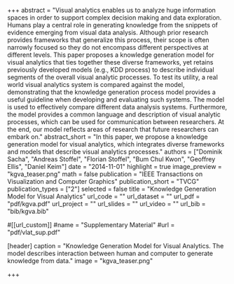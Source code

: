 +++
abstract = "Visual analytics enables us to analyze huge information spaces in order to support complex decision making and data exploration. Humans play a central role in generating knowledge from the snippets of evidence emerging from visual data analysis. Although prior research provides frameworks that generalize this process, their scope is often narrowly focused so they do not encompass different perspectives at different levels. This paper proposes a knowledge generation model for visual analytics that ties together these diverse frameworks, yet retains previously developed models (e.g., KDD process) to describe individual segments of the overall visual analytic processes. To test its utility, a real world visual analytics system is compared against the model, demonstrating that the knowledge generation process model provides a useful guideline when developing and evaluating such systems. The model is used to effectively compare different data analysis systems. Furthermore, the model provides a common language and description of visual analytic processes, which can be used for communication between researchers. At the end, our model reflects areas of research that future researchers can embark on."
abstract_short = "In this paper, we propose a knowledge generation model for visual analytics, which integrates diverse frameworks and models that describe visual analytics processes."
authors = ["Dominik Sacha", "Andreas Stoffel", "Florian Stoffel", "Bum Chul Kwon", "Geoffrey Ellis", "Daniel Keim"]
date = "2014-11-01"
highlight = true
image_preview = "kgva_teaser.png"
math = false
publication = "IEEE Transactions on Visualization and Computer Graphics"
publication_short = "TVCG"
publication_types = ["2"]
selected = false
title = "Knowledge Generation Model for Visual Analytics"
url_code = ""
url_dataset = ""
url_pdf = "pdf/kgva.pdf"
url_project = ""
url_slides = ""
url_video = ""
url_bib = "bib/kgva.bib"

#[[url_custom]]
#name = "Supplementary Material"
#url = "pdf/vlat_sup.pdf"

[header]
  caption = "Knowledge Generation Model for Visual Analytics. The model describes interaction between human and computer to generate knowledge from data."
  image = "kgva_teaser.png"

+++

